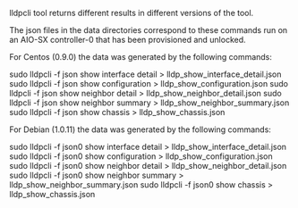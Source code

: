 lldpcli tool returns different results in different versions of the tool.

The json files in the data directories correspond to these commands run
on an AIO-SX controller-0 that has been provisioned and unlocked.

For Centos (0.9.0) the data was generated by the following commands:

 sudo lldpcli -f json show interface detail > lldp_show_interface_detail.json
 sudo lldpcli -f json show configuration > lldp_show_configuration.json
 sudo lldpcli -f json show neighbor detail > lldp_show_neighbor_detail.json
 sudo lldpcli -f json show neighbor summary > lldp_show_neighbor_summary.json
 sudo lldpcli -f json show chassis > lldp_show_chassis.json

For Debian (1.0.11) the data was generated by the following commands:

 sudo lldpcli -f json0 show interface detail > lldp_show_interface_detail.json
 sudo lldpcli -f json0 show configuration > lldp_show_configuration.json
 sudo lldpcli -f json0 show neighbor detail > lldp_show_neighbor_detail.json
 sudo lldpcli -f json0 show neighbor summary > lldp_show_neighbor_summary.json
 sudo lldpcli -f json0 show chassis > lldp_show_chassis.json
